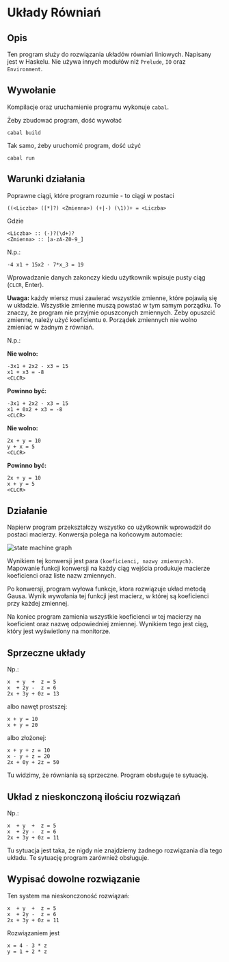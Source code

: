 # Układy Równiań

## Opis

Ten program służy do rozwiązania układów równiań liniowych. Napisany jest w Haskelu. Nie używa innych modułów niż `Prelude`, `IO` oraz `Environment`.

## Wywołanie

Kompilacje oraz uruchamienie programu wykonuje `cabal`.

Żeby zbudować program, dość wywołać

	cabal build

Tak samo, żeby uruchomić program, dość użyć

	cabal run

## Warunki działania

Poprawne ciągi, które program rozumie - to ciągi w postaci

	((<Liczba> ([*]?) <Zmienna>) (+|-) (\1))+ = <Liczba>

Gdzie

	<Liczba> :: (-)?(\d+)?
	<Zmienna> :: [a-zA-Z0-9_]

N.p.:

	-4 x1 + 15x2 - 7*x_3 = 19

Wprowadzanie danych zakonczy kiedu użytkownik wpisuje pusty ciąg (`CLCR`, <key>Enter</key>).

**Uwaga:** każdy wiersz musi zawierać wszystkie zmienne, które pojawią się w układzie. Wszystkie zmienne muszą powstać w tym samym porządku. To znaczy, że program nie przyjmie opuszconych zmiennych. Żeby opuszcić zmienne, należy użyć koeficientu `0`. Porządek zmiennych nie wolno zmieniać w żadnym z równiań.

N.p.:

**Nie wolno:**

	-3x1 + 2x2 - x3 = 15
	x1 + x3 = -8
	<CLCR>

**Powinno być:**

	-3x1 + 2x2 - x3 = 15
	x1 + 0x2 + x3 = -8
	<CLCR>

**Nie wolno:**

	2x + y = 10
	y + x = 5
	<CLCR>

**Powinno być:**

	2x + y = 10
	x + y = 5
	<CLCR>

## Działanie

Napierw program przekształczy wszystko co użytkownik wprowadził do postaci macierzy. Konwersja polega na końcowym automacie:

![state machine graph](https://raw.github.com/shybovycha/uklady-rownian/master/grammatic_for_matrix_row.png)

Wynikiem tej konwersji jest para `(koeficienci, nazwy zmiennych)`. Mapowanie funkcji konwersji na każdy ciąg wejścia produkuje macierze koeficienci oraz liste nazw zmiennych.

Po konwersji, program wyłowa funkcje, ktora rozwiązuje układ metodą Gausa. Wynik wywołania tej funkcji jest macierz, w której są koeficienci przy każdej zmiennej.

Na koniec program zamienia wszystkie koeficienci w tej macierzy na koeficient oraz nazwę odpowiedniej zmiennej. Wynikiem tego jest ciąg, który jest wyświetlony na monitorze.

## Sprzeczne układy

Np.:

	x  + y  +  z = 5
	x  + 2y -  z = 6
	2x + 3y + 0z = 13

albo nawęt prostszej:

	x + y = 10
	x + y = 20

albo złożonej:

	x + y + z = 10
	x - y + z = 20
	2x + 0y + 2z = 50

Tu widzimy, że równiania są sprzeczne. Program obsługuje te sytuację.

## Układ z nieskonczoną ilościu rozwiązań

Np.:

	x  + y  +  z = 5
	x  + 2y -  z = 6
	2x + 3y + 0z = 11

Tu sytuacja jest taka, że nigdy nie znajdziemy żadnego rozwiązania dla tego układu. Te sytuację program zarównież obsługuje.

## Wypisać dowolne rozwiązanie

Ten system ma nieskonczoność rozwiązań:

	x  + y  +  z = 5
	x  + 2y -  z = 6
	2x + 3y + 0z = 11

Rozwiązaniem jest

	x = 4 - 3 * z
	y = 1 + 2 * z
